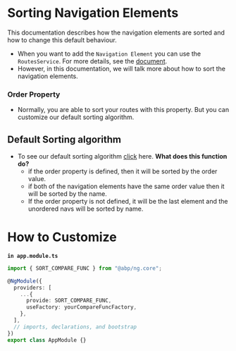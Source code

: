 # Sorting Navigation Elements

This documentation describes how the navigation elements are sorted and how to change this default behaviour.

- When you want to add the `Navigation Element` you can use the `RoutesService`. For more details, see the [document](../angular/modifying-the-menu.md).
- However, in this documentation, we will talk more about how to sort the navigation elements.

### Order Property

- Normally, you are able to sort your routes with this property. But you can customize our default sorting algorithm.

## Default Sorting algorithm

- To see our default sorting algorithm [click](https://github.com/abpframework/abp/blob/dev/npm/ng-packs/packages/core/src/lib/tokens/compare-func.token.ts) here.
  **What does this function do?**
  - if the order property is defined, then it will be sorted by the order value.
  - if both of the navigation elements have the same order value then it will be sorted by the name.
  - If the order property is not defined, it will be the last element and the unordered navs will be sorted by name.

# How to Customize

**`in app.module.ts`**

```ts
import { SORT_COMPARE_FUNC } from "@abp/ng.core";

@NgModule({
  providers: [
    ...{
      provide: SORT_COMPARE_FUNC,
      useFactory: yourCompareFuncFactory,
    },
  ],
  // imports, declarations, and bootstrap
})
export class AppModule {}
```
